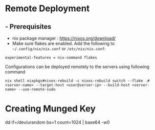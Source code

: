 # Remote Deployment

## - Prerequisites
- nix package manager : https://nixos.org/download/
- Make sure flakes are enabled. Add the following to ``~/.config/nix/nix.conf`` or ``/etc/nix/nix.conf``: 
```
experimental-features = nix-command flakes
```

Configurations can be deployed remotely to the servers using following command

```
nix shell nixpkgs#nixos-rebuild -c nixos-rebuild switch --flake .#<server-name> --target-host <user@server-ip> --build-host <server-name> --use-remote-sudo
```

# Creating Munged Key
dd if=/dev/urandom bs=1 count=1024 | base64 -w0
